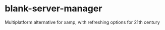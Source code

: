 # blank-server-manager
 Multiplatform alternative for xamp, with refreshing options for 21th century
